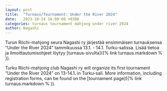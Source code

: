 ```yaml
---
layout: post
title:  "Turnaus/Tournament: Under the River 2024"
date:   2023-10-24 16:00:00 +0300
categories: turnaus tournament mahjong under river 2024
author: Nagashi
---
```

Turun Riichi-mahjong seura Nagashi ry järjestää ensimmäisen turnauksensa “Under the River 2024” tammikuussa 13.1. - 14.1. Turku-salissa.
Lisää tietoa ja ilmoittautumisohjeet löytyy [turnaus-sivulta]({% link turnaus.markdown % }).

Turku Riichi-mahjong club Nagashi ry will organize its first tournament “Under the River 2024” on 13-14.1. in Turku-sali.
More information, including registration forms, can be found on the [tournament page]({% link turnaus.markdown % }).
